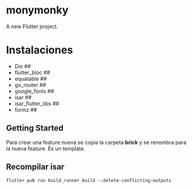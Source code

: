 # monymonky

A new Flutter project.

# Instalaciones

- Dio ##
- flutter_bloc ##
- equatable ##
- go_router ##
- google_fonts ##
- isar ##
- isar_flutter_libs ##
- formz ##

## Getting Started

Para crear una feature nueva se copia la carpeta __brick__ y se renombra para la nueva feature. Es un template. 

## Recompilar isar 
```
flutter pub run build_runner build --delete-conflicting-outputs
```
